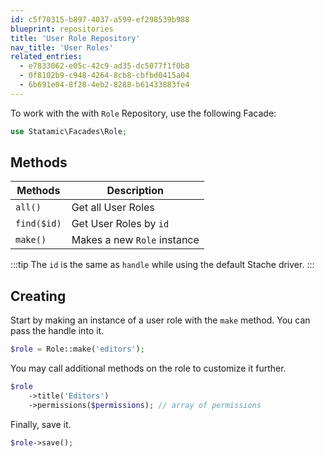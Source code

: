 ```yaml
---
id: c5f70315-b897-4037-a599-ef298539b988
blueprint: repositories
title: 'User Role Repository'
nav_title: 'User Roles'
related_entries:
  - e7833062-e05c-42c9-ad35-dc5077f1f0b8
  - 0f8102b9-c948-4264-8cb8-cbfbd0415a04
  - 6b691e04-8f28-4eb2-8288-b61433883fe4
---
```

To work with the with `Role` Repository, use the following Facade:

```php
use Statamic\Facades\Role;
```

## Methods

| Methods | Description |
| ------- | ----------- |
| `all()` | Get all User Roles |
| `find($id)` | Get User Roles by `id` |
| `make()` | Makes a new `Role` instance |

:::tip
The `id` is the same as `handle` while using the default Stache driver.
:::


## Creating

Start by making an instance of a user role with the `make` method. You can pass the handle into it.

```php
$role = Role::make('editors');
```

You may call additional methods on the role to customize it further.

```php
$role
    ->title('Editors')
    ->permissions($permissions); // array of permissions
```

Finally, save it.

```php
$role->save();
```
